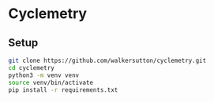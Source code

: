 # Cyclemetry

## Setup
```sh
git clone https://github.com/walkersutton/cyclemetry.git
cd cyclemetry
python3 -m venv venv
source venv/bin/activate
pip install -r requirements.txt
```
